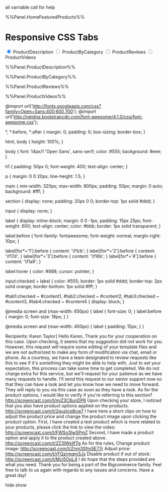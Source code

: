 
all varriable call for help

%%Panel.HomeFeaturedProducts%%





<h1>Responsive CSS Tabs</h1>

<main>
  
  <input id="tab1" type="radio" name="tabs" checked>
  <label for="tab1">ProductDescription</label>
    
  <input id="tab2" type="radio" name="tabs">
  <label for="tab2">ProductByCategory</label>
    
  <input id="tab3" type="radio" name="tabs">
  <label for="tab3">ProductReviews</label>
    
  <input id="tab4" type="radio" name="tabs">
  <label for="tab4">ProductVideos</label>
    
  <section id="content1">
    <p>
      %%Panel.ProductDescription%%
    </p>
  </section>
    
  <section id="content2">
    <p>
      %%Panel.ProductByCategory%%
    </p>
  </section>
    
  <section id="content3">
    <p>
      %%Panel.ProductReviews%%
    </p>
  </section>
    
  <section id="content4">
    <p>
      %%Panel.ProductVideos%%
    </p>
  </section>
    
</main>

@import url('http://fonts.googleapis.com/css?family=Open+Sans:400,600,700');
@import url('http://netdna.bootstrapcdn.com/font-awesome/4.1.0/css/font-awesome.css');

*, *:before, *:after {
  margin: 0;
  padding: 0;
  box-sizing: border-box;
}

html, body {
  height: 100%;
}

body {
  font: 14px/1 'Open Sans', sans-serif;
  color: #555;
  background: #eee;
}

h1 {
  padding: 50px 0;
  font-weight: 400;
  text-align: center;
}

p {
  margin: 0 0 20px;
  line-height: 1.5;
}

main {
  min-width: 320px;
  max-width: 800px;
  padding: 50px;
  margin: 0 auto;
  background: #fff;
}

section {
  display: none;
  padding: 20px 0 0;
  border-top: 1px solid #ddd;
}

input {
  display: none;
}

label {
  display: inline-block;
  margin: 0 0 -1px;
  padding: 15px 25px;
  font-weight: 600;
  text-align: center;
  color: #bbb;
  border: 1px solid transparent;
}

label:before {
  font-family: fontawesome;
  font-weight: normal;
  margin-right: 10px;
}

label[for*='1']:before { content: '\f1cb'; }
label[for*='2']:before { content: '\f17d'; }
label[for*='3']:before { content: '\f16b'; }
label[for*='4']:before { content: '\f1a9'; }

label:hover {
  color: #888;
  cursor: pointer;
}

input:checked + label {
  color: #555;
  border: 1px solid #ddd;
  border-top: 2px solid orange;
  border-bottom: 1px solid #fff;
}

#tab1:checked ~ #content1,
#tab2:checked ~ #content2,
#tab3:checked ~ #content3,
#tab4:checked ~ #content4 {
  display: block;
}

@media screen and (max-width: 650px) {
  label {
    font-size: 0;
  }
  label:before {
    margin: 0;
    font-size: 18px;
  }
}

@media screen and (max-width: 400px) {
  label {
    padding: 15px;
  }
}

Recipients: Karen Taylor] Hello Karen, Thank you for your cooperation on this case. Upon checking, it seems that my suggestion did not work for you. However, this request will require some editing of your template files and we are not authorized to make any form of modification via chat, email or phone. As a courtesy, we have a team designated to review requests like this to see if it's something they might be able to help with. Just to set your expectation, this process can take some time to get completed. We do not charge extra for this service, but we'll request for your patience as we have many requests to handle. I'll send this request to our senior support now so that they can have a look and let you know how we need to move forward. They will reply to you via this case as soon as they have a look. As for the product options, I would like to verify if you're referring to this section? http://screencast.com/t/miZ3C8unDP6 Upon checking your store, I noticed that you also have product options applied on the products. http://screencast.com/t/2quslcp8cw7 I have here a short clips on how to adjust the product price and change the product image upon clicking the product option. First, I have created a test product which is more related to your products, please click the link to view the video: http://screencast.com/t/FWSo3lwSPmZ Second, I have made a product option and apply it to the product created above. http://screencast.com/t/2Z3IWsIlfTg As for the rules, Change product image: http://screencast.com/t/Znm3SfmSE77r Adjust price: http://screencast.com/t/rFQzrmqm3Js Disable product if out of stock: http://screencast.com/t/Mcj5OpL4 I do hope that the steps provided are what you need. Thank you for being a part of the Bigcommerce family. Feel free to talk to us again with regards to any issues and concerns. Have a great day!



hide show 

<script>
         $(document).ready(function(){
    $('input[type="radio"]').click(function(){
        if($(this).attr("value")==""){
            $(".productAttributeList").not(".productAttributeList").show();
            $(".productAttributeList .productAttributeRow:nth-child(n+2)").hide();
        }
        if($(this).attr("value")=="7"){
            $(".productAttributeList").not(".productAttributeRow").show();
            $(".productAttributeRow").show();
        }
    if($(this).attr("value")=="8"){
            $(".productAttributeList").not(".productAttributeRow").show();
            $(".productAttributeRow").show();
        }
    if($(this).attr("value")=="9"){
            $(".productAttributeList").not(".productAttributeRow").show();
            $(".productAttributeRow").show();
        }
    if($(this).attr("value")=="10"){
            $(".productAttributeList").not(".productAttributeRow").show();
            $(".productAttributeRow").show();
        }
    if($(this).attr("value")=="11"){
            $(".productAttributeList").not(".productAttributeRow").show();
            $(".productAttributeRow").show();
        }
    if($(this).attr("value")=="12"){
            $(".productAttributeList").not(".productAttributeRow").show();
            $(".productAttributeRow").show();
        }
    if($(this).attr("value")=="13"){
            $(".productAttributeList").not(".productAttributeRow").show();
            $(".productAttributeRow").show();
        }
    if($(this).attr("value")=="14"){
            $(".productAttributeList").not(".productAttributeRow").show();
            $(".productAttributeRow").show();
        }
    if($(this).attr("value")=="39"){
            $(".productAttributeList").not(".productAttributeRow").show();
            $(".productAttributeRow").show();
        }
    if($(this).attr("value")=="173"){
            $(".productAttributeList").not(".productAttributeRow").show();
            $(".productAttributeRow").show();
        }
    if($(this).attr("value")=="174"){
            $(".productAttributeList").not(".productAttributeRow").show();
            $(".productAttributeRow").show();
        }
    if($(this).attr("value")=="175"){
            $(".productAttributeList").not(".productAttributeRow").show();
            $(".productAttributeRow").show();
        }
    });
});
</script>

<script>
    
   (function($) {
    $(document).ready( function() {
        $(".productAttributeList input[type='radio']").each(
        function() {
            if ($(this).is(':checked') && $(this).val() == '') {
           $('.productAttributeList .productAttributeRow:nth-child(n+2)').css("display", "none");
        }
        }
);
});
})(jQuery);
 
    
    </script>
